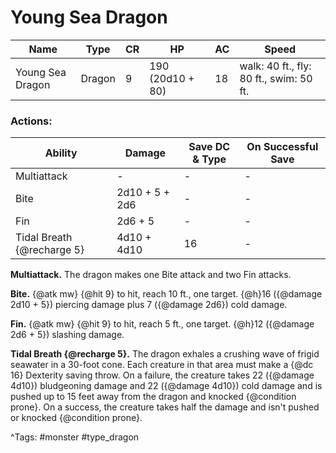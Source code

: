 # Young Sea Dragon

| Name | Type | CR | HP | AC | Speed |
|------|------|----|----|----|-------|
| Young Sea Dragon | Dragon | 9 | 190 (20d10 + 80) | 18 | walk: 40 ft., fly: 80 ft., swim: 50 ft. |

### Actions:

| Ability | Damage | Save DC & Type | On Successful Save |
|---------|--------|----------------|--------------------|
| Multiattack | - | - | - |
| Bite | 2d10 + 5 + 2d6 | - | - |
| Fin | 2d6 + 5 | - | - |
| Tidal Breath {@recharge 5} | 4d10 + 4d10 | 16 | - |


**Multiattack.** The dragon makes one Bite attack and two Fin attacks.

**Bite.** {@atk mw} {@hit 9} to hit, reach 10 ft., one target. {@h}16 ({@damage 2d10 + 5}) piercing damage plus 7 ({@damage 2d6}) cold damage.

**Fin.** {@atk mw} {@hit 9} to hit, reach 5 ft., one target. {@h}12 ({@damage 2d6 + 5}) slashing damage.

**Tidal Breath {@recharge 5}.** The dragon exhales a crushing wave of frigid seawater in a 30-foot cone. Each creature in that area must make a {@dc 16} Dexterity saving throw. On a failure, the creature takes 22 ({@damage 4d10}) bludgeoning damage and 22 ({@damage 4d10}) cold damage and is pushed up to 15 feet away from the dragon and knocked {@condition prone}. On a success, the creature takes half the damage and isn't pushed or knocked {@condition prone}.

^Tags: #monster #type_dragon